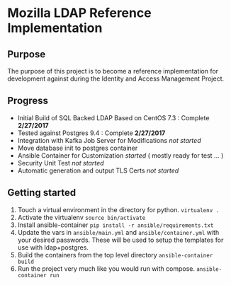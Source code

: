 # Mozilla LDAP Reference Implementation


## Purpose

The purpose of this project is to become a reference implementation for development against during the Identity and Access Management Project.

## Progress

* Initial Build of SQL Backed LDAP Based on CentOS 7.3 : Complete __2/27/2017__
* Tested against Postgres 9.4 : Complete __2/27/2017__
* Integration with Kafka Job Server for Modifications _not started_
* Move database init to postgres container
* Ansible Container for Customization _started_ ( mostly ready for test ... )
* Security Unit Test _not started_
* Automatic generation and output TLS Certs _not started_

## Getting started

1. Touch a virtual environment in the directory for python. `virtualenv .`
2. Activate the virtualenv `source bin/activate`
3. Install ansible-container `pip install -r ansible/requirements.txt`
4. Update the vars in `ansible/main.yml` and `ansible/container.yml` with your desired passwords.  These will be used to setup the templates for use with ldap+postgres.
5. Build the containers from the top level directory `ansible-container build`
6. Run the project very much like you would run with compose.  `ansible-container run`
